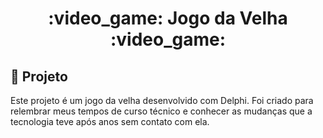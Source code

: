 <h1 align="center">
  :video_game: Jogo da Velha :video_game:
</h1>

## :pencil: Projeto
Este projeto é um jogo da velha desenvolvido com Delphi. Foi criado para relembrar meus tempos de curso técnico e conhecer as mudanças que a tecnologia teve após anos sem contato com ela.
